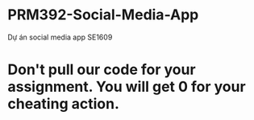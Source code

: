 # PRM392-Social-Media-App
Dự án social media app SE1609
# Don't pull our code for your assignment. You will get 0 for your cheating action.
